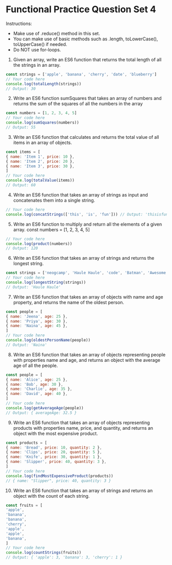 # Functional Practice Question Set 4
Instructions:
* Make use of .reduce() method in this set.
* You can make use of basic methods such as .length, toLowerCase(), toUpperCase() if needed.
* Do NOT use for-loops.
1. Given an array, write an ES6 function that returns the total length of all the strings in an array.
```js
const strings = ['apple', 'banana', 'cherry', 'date', 'blueberry']
// Your code here
console.log(totalLength(strings))
// Output: 30
```
2. Write an ES6 function sumSquares that takes an array of numbers and returns the sum of the
squares of all the numbers in the array
```js
const numbers = [1, 2, 3, 4, 5]
// Your code here
console.log(sumSquares(numbers))
// Output: 55
```
3. Write an ES6 function that calculates and returns the total value of all items in an array of
objects.
```js
const items = [
{ name: 'Item 1', price: 10 },
{ name: 'Item 2', price: 20 },
{ name: 'Item 3', price: 30 },
]
// Your code here
console.log(totalValue(items))
// Output: 60
```
4. Write an ES6 function that takes an array of strings as input and concatenates them into a single
string.
```js
// Your code here
console.log(concatStrings(['this', 'is', 'fun'])) // Output: 'thisisfun'
```
5. Write an ES6 function to multiply and return all the elements of a given array.
const numbers = [1, 2, 3, 4, 5]
```js
// Your code here
console.log(product(numbers))
// Output: 120
```
6. Write an ES6 function that takes an array of strings and returns the longest string.
```js
const strings = ['neogcamp', 'Haule Haule', 'code', 'Batman', 'Awesome']
// Your code here
console.log(longestString(strings))
// Output: 'Haule Haule'
```
7. Write an ES6 function that takes an array of objects with name and age property, and returns the
name of the oldest person.
```js
const people = [
{ name: 'Jeena', age: 25 },
{ name: 'Priya', age: 30 },
{ name: 'Naina', age: 45 },
]
// Your code here
console.log(oldestPersonName(people))
// Output: 'Naina'
```
8. Write an ES6 function that takes an array of objects representing people with properties name
and age, and returns an object with the average age of all the people.
```js
const people = [
{ name: 'Alice', age: 25 },
{ name: 'Bob', age: 30 },
{ name: 'Charlie', age: 35 },
{ name: 'David', age: 40 },
]
// Your code here
console.log(getAverageAge(people))
// Output: { averageAge: 32.5 }
```
9. Write an ES6 function that takes an array of objects representing products with properties name,
price, and quantity, and returns an object with the most expensive product.
```js
const products = [
{ name: 'Bread', price: 10, quantity: 2 },
{ name: 'Clips', price: 20, quantity: 5 },
{ name: 'Knife', price: 30, quantity: 1 },
{ name: 'Slipper', price: 40, quantity: 3 },
]
// Your code here
console.log(findMostExpensiveProduct(products))
// { name: "Slipper", price: 40, quantity: 3 }
```
10. Write an ES6 function that takes an array of strings and returns an object with the count of each
string.
```js
const fruits = [
'apple',
'banana',
'banana',
'cherry',
'apple',
'apple',
'banana',
]
// Your code here
console.log(countStrings(fruits))
// Output: { 'apple': 3, 'banana': 3, 'cherry': 1 }
```
